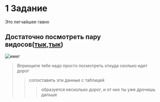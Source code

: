 # 1 Задание
Это легчайшее гавно
## Достаточно посмотреть пару видосов([тык](https://www.youtube.com/watch?v=p6w_gZZl69g&t=4s),[тык](https://www.youtube.com/watch?v=cMECwj6Raa8))

![имег](https://i.postimg.cc/3J4pNvLk/6-ED29-CFE-4-A18-40-EB-A862-CA8497-A710-A3.png)
>Впринципе тебе надо просто посмотреть откуда сколько идет дорог
>> сопоставить эти данные с таблицей
>>> образуется несколько дорог, и от них ты уже дрочишь дальше